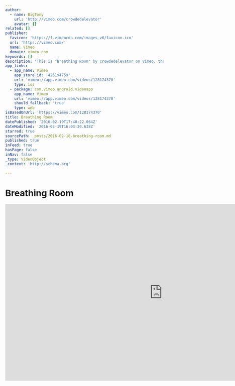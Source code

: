 ```yaml
---
author:
  - name: BigTony
    url: 'http://vimeo.com/crowdedelevator'
    avatar: {}
related: []
publisher:
  favicon: 'https://f.vimeocdn.com/images_v6/favicon.ico'
  url: 'https://vimeo.com/'
  name: Vimeo
  domain: vimeo.com
keywords: []
description: 'This is "Breathing Room" by crowdedelevator on Vimeo, the home for high quality videos and the people who love them.'
app_links:
  - app_name: Vimeo
    app_store_id: '425194759'
    url: 'vimeo://app.vimeo.com/videos/128174370'
    type: ios
  - package: com.vimeo.android.videoapp
    app_name: Vimeo
    url: 'vimeo://app.vimeo.com/videos/128174370'
    should_fallback: 'true'
    type: web
isBasedOnUrl: 'https://vimeo.com/128174370'
title: Breathing Room
datePublished: '2016-02-19T17:40:22.064Z'
dateModified: '2016-02-19T16:03:30.638Z'
starred: true
sourcePath: _posts/2016-02-18-breathing-room.md
published: true
inFeed: true
hasPage: false
inNav: false
_type: VideoObject
_context: 'http://schema.org'

---
```

# Breathing Room

<iframe src="https://cdn.embedly.com/widgets/media.html?src=https%3A%2F%2Fplayer.vimeo.com%2Fvideo%2F128174370&amp;url=https%3A%2F%2Fvimeo.com%2F128174370&amp;image=http%3A%2F%2Fi.vimeocdn.com%2Fvideo%2F519206933_1280.jpg&amp;key=b7d04c9b404c499eba89ee7072e1c4f7&amp;type=text%2Fhtml&amp;schema=vimeo" width="1000" height="563" scrolling="no" frameborder="0" allowfullscreen="allowfullscreen" style=""></iframe>